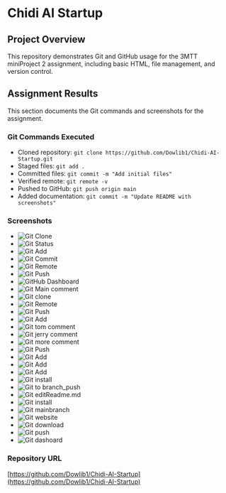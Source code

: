 # Chidi AI Startup

## Project Overview
This repository demonstrates Git and GitHub usage for the 3MTT miniProject 2 assignment, including basic HTML, file management, and version control.

## Assignment Results
This section documents the Git commands and screenshots for the assignment.

### Git Commands Executed
- Cloned repository: `git clone https://github.com/Dowlib1/Chidi-AI-Startup.git`
- Staged files: `git add .`
- Committed files: `git commit -m "Add initial files"`
- Verified remote: `git remote -v`
- Pushed to GitHub: `git push origin main`
- Added documentation: `git commit -m "Update README with screenshots"`

### Screenshots
- ![Git Clone](gitimages/Gitclone.png)
- ![Git Status](gitimages/GitStatus.png)
- ![Git Add](gitimages/Gitindexhtml.png)
- ![Git Commit](gitimages/Gitcomment1.png)
- ![Git Remote](gitimages/GitRemote.png)
- ![Git Push](gitimages/pushorigin.png)
- ![GitHub Dashboard](gitimges/Gitdashboard.png)
- ![Git Main comment](gitimages/Gitcomment1.png)
- ![Git clone](gitimages/Gitclone.png)
- ![Git Remote](gitimages/GitRemote.png)
- ![Git Push](gitimages/Gitcheckout.png)
- ![Git Add](gitimages/Gitindexhtml.png)
- ![Git tom comment](gitimages/Gitcomment1.png)
- ![Git jerry comment](gitimages/Gitcomment1.png)
- ![Git more comment](gitimages/Gitcomment2.png)
- ![Git Push](gitimages/Gitcomment3.png)
- ![Git Add](gitimages/Gitrepo.png)
- ![Git Add](gitimages/Gitrepo2.png)
- ![Git Add](gitimages/Gitrepo3.png)
- ![Git install](gitimages/Gitinstall.png)
- ![Git to branch_push](gitimages/pushorigin.png)
- ![Git editReadme.md](gitimages/gitcode.png)
- ![Git install](gitimages/installinggit.png)
- ![Git mainbranch](gitimages/Gitrpeomain.png)
- ![Git website](gitimages/Gitweb.png)
- ![Git download](gitimages/Gitdownload.png)
- ![Git push](gitimages/Gitposh.png)
- ![Git dashoard](gitimages/Gitdashboard.png)

### Repository URL
[https://github.com/Dowlib1/Chidi-AI-Startup](https://github.com/Dowlib1/Chidi-AI-Startup)